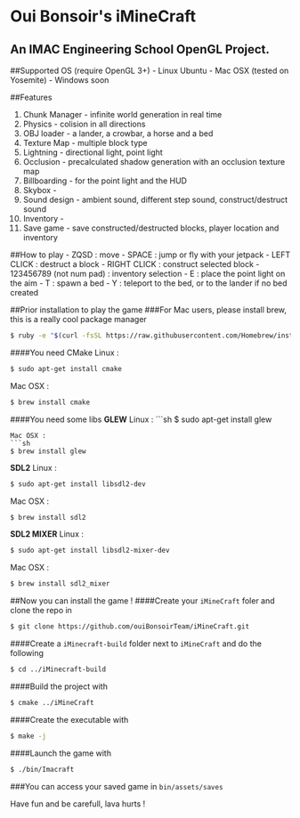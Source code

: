 Oui Bonsoir's iMineCraft
==========
An IMAC Engineering School OpenGL Project.
----------

##Supported OS (require OpenGL 3+)
	- Linux Ubuntu
	- Mac OSX (tested on Yosemite)
	- Windows soon


##Features
1. Chunk Manager - infinite world generation in real time
2. Physics - colision in all directions
3. OBJ loader - a lander, a crowbar, a horse and a bed
4. Texture Map - multiple block type
5. Lightning - directional light, point light
6. Occlusion - precalculated shadow generation with an occlusion texture map
7. Billboarding - for the point light and the HUD
8. Skybox - 
9. Sound design - ambient sound, different step sound, construct/destruct sound
10. Inventory - 
11. Save game - save constructed/destructed blocks, player location and inventory

##How to play
	- ZQSD : move
	- SPACE : jump or fly with your jetpack
	- LEFT CLICK : destruct a block
	- RIGHT CLICK : construct selected block
	- 123456789 (not num pad) : inventory selection
	- E : place the point light on the aim
	- T : spawn a bed
	- Y : teleport to the bed, or to the lander if no bed created


##Prior installation to play the game
###For Mac users, please install brew, this is a really cool package manager
```sh
$ ruby -e "$(curl -fsSL https://raw.githubusercontent.com/Homebrew/install/master/install)"
```

####You need CMake
Linux :
```sh
$ sudo apt-get install cmake
```
Mac OSX :
```sh
$ brew install cmake
```

####You need some libs
**GLEW**
Linux : ```sh
$ sudo apt-get install glew
```
Mac OSX :
```sh
$ brew install glew
```

**SDL2**
Linux :
```sh
$ sudo apt-get install libsdl2-dev
```
Mac OSX :
```sh
$ brew install sdl2
```

**SDL2 MIXER**
Linux :
```sh
$ sudo apt-get install libsdl2-mixer-dev
```
Mac OSX :
```sh
$ brew install sdl2_mixer
```


##Now you can install the game !
####Create your ``iMineCraft`` foler and clone the repo in
```sh
$ git clone https://github.com/ouiBonsoirTeam/iMineCraft.git
```
####Create a ``iMinecraft-build`` folder next to ``iMineCraft`` and do the following
```sh
$ cd ../iMinecraft-build
```
####Build the project with
```sh
$ cmake ../iMineCraft
```
####Create the executable with
```sh
$ make -j
```
####Launch the game with
```sh
$ ./bin/Imacraft
```


###You can access your saved game in
``bin/assets/saves``


Have fun and be carefull, lava hurts !